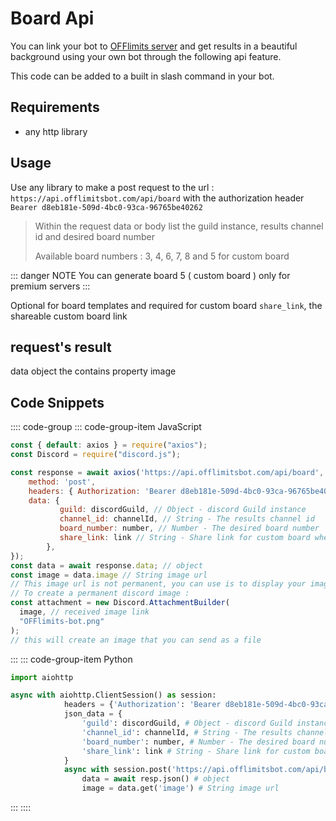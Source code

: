 # Board Api

You can link your bot to [OFFlimits server](https://discord.com/oauth2/authorize?client_id=728332591790293044&scope=bot+applications.commands&permissions=268445752&client_id=728332591790293044) and get results in a beautiful background using your own bot through the following api feature.

This code can be added to a built in slash command in your bot.

## Requirements

- any http library

## Usage

Use any library to make a post request to the url : `https://api.offlimitsbot.com/api/board` with the authorization header `Bearer d8eb181e-509d-4bc0-93ca-96765be40262`

> Within the request data or body list the guild instance, results channel id and desired board number
>
> Available board numbers : 3, 4, 6, 7, 8 and 5 for custom board

::: danger NOTE
You can generate board 5 ( custom board ) only for premium servers
:::

Optional for board templates and required for custom board `share_link`, the shareable custom board link

## request's result

data object the contains property image

## Code Snippets

:::: code-group
::: code-group-item JavaScript
```js
const { default: axios } = require("axios");
const Discord = require("discord.js");

const response = await axios('https://api.offlimitsbot.com/api/board', {
    method: 'post',
    headers: { Authorization: 'Bearer d8eb181e-509d-4bc0-93ca-96765be40262' },
    data: {
           guild: discordGuild, // Object - discord Guild instance
           channel_id: channelId, // String - The results channel id
           board_number: number, // Number - The desired board number
           share_link: link // String - Share link for custom board when using board number  5
        },
});
const data = await response.data; // object
const image = data.image // String image url
// This image url is not permanent, you can use is to display your image but after some time is may brake
// To create a permanent discord image :
const attachment = new Discord.AttachmentBuilder(
  image, // received image link
  "OFFlimits-bot.png"
);
// this will create an image that you can send as a file 
```
:::
::: code-group-item Python
```py
import aiohttp

async with aiohttp.ClientSession() as session:
            headers = {'Authorization': 'Bearer d8eb181e-509d-4bc0-93ca-96765be40262'},
            json_data = {
                'guild': discordGuild, # Object - discord Guild instance
                'channel_id': channelId, # String - The results channel id
                'board_number': number, # Number - The desired board number
                'share_link': link # String - Share link for custom board when using board number  5
            }
            async with session.post('https://api.offlimitsbot.com/api/board', headers=headers, json=json_data) as resp:
                data = await resp.json() # object
                image = data.get('image') # String image url
```
:::
::::
